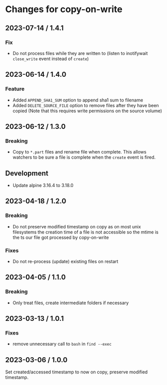 # Changes for copy-on-write

## 2023-07-14 / 1.4.1

### Fix

* Do not process files while they are written to
  (listen to inotifywait `close_write` event instead of `create`)

## 2023-06-14 / 1.4.0

### Feature

* Added `APPEND_SHA1_SUM` option to append sha1 sum to filename
* Added `DELETE_SOURCE_FILE` option to remove files after they have been copied
  (Note that this requires write permissions on the source volume)

## 2023-06-12 / 1.3.0

### Breaking

* Copy to `*.part` files and rename file when complete. This allows watchers to be sure
  a file is complete when the `create` event is fired.

## Development

- Update alpine 3.16.4 to 3.18.0

## 2023-04-18 / 1.2.0

### Breaking

* Do not preserve modified timestamp on copy as on most unix filesystems the
  creation time of a file is not accessible so the mtime is the ts our file
  got processed by copy-on-write

### Fixes

* Do not re-process (update) existing files on restart

## 2023-04-05 / 1.1.0

### Breaking

* Only treat files, create intermediate folders if necessary

## 2023-03-13 / 1.0.1

### Fixes

* remove unnecessary call to `bash` in `find --exec`


## 2023-03-06 / 1.0.0

Set created/accessed timestamp to now on copy, preserve modified timestamp.
